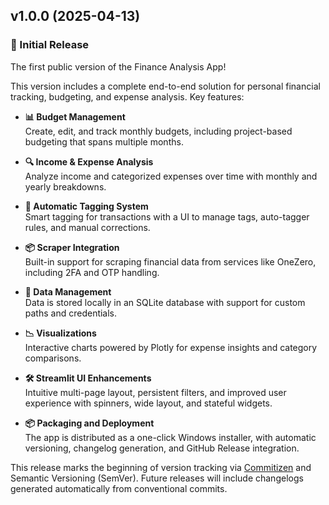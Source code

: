 ## v1.0.0 (2025-04-13)

### 🚀 Initial Release

The first public version of the Finance Analysis App!

This version includes a complete end-to-end solution for personal financial tracking, budgeting, and expense analysis. Key features:

- **📊 Budget Management**  
  Create, edit, and track monthly budgets, including project-based budgeting that spans multiple months.

- **🔍 Income & Expense Analysis**  
  Analyze income and categorized expenses over time with monthly and yearly breakdowns.

- **🔄 Automatic Tagging System**  
  Smart tagging for transactions with a UI to manage tags, auto-tagger rules, and manual corrections.

- **📦 Scraper Integration**  
  Built-in support for scraping financial data from services like OneZero, including 2FA and OTP handling.

- **📁 Data Management**  
  Data is stored locally in an SQLite database with support for custom paths and credentials.

- **📉 Visualizations**  
  Interactive charts powered by Plotly for expense insights and category comparisons.

- **🛠️ Streamlit UI Enhancements**  
  Intuitive multi-page layout, persistent filters, and improved user experience with spinners, wide layout, and stateful widgets.

- **📦 Packaging and Deployment**  
  The app is distributed as a one-click Windows installer, with automatic versioning, changelog generation, and GitHub Release integration.

This release marks the beginning of version tracking via [Commitizen](https://github.com/commitizen-tools/commitizen) and Semantic Versioning (SemVer). Future releases will include changelogs generated automatically from conventional commits.
